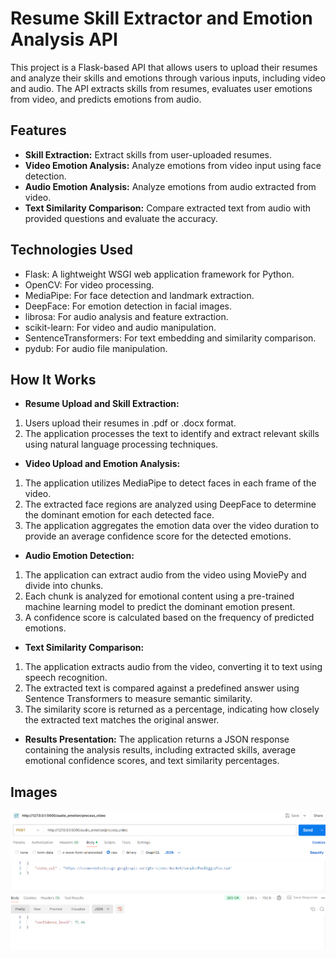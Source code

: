 # Resume Skill Extractor and Emotion Analysis API

This project is a Flask-based API that allows users to upload their resumes and analyze their skills and emotions through various inputs, including video and audio. The API extracts skills from resumes, evaluates user emotions from video, and predicts emotions from audio.

## Features

- **Skill Extraction:** Extract skills from user-uploaded resumes.
- **Video Emotion Analysis:** Analyze emotions from video input using face detection.
- **Audio Emotion Analysis:** Analyze emotions from audio extracted from video.
- **Text Similarity Comparison:** Compare extracted text from audio with provided questions and evaluate the accuracy.

## Technologies Used

- Flask: A lightweight WSGI web application framework for Python.
- OpenCV: For video processing.
- MediaPipe: For face detection and landmark extraction.
- DeepFace: For emotion detection in facial images.
- librosa: For audio analysis and feature extraction.
- scikit-learn: For video and audio manipulation.
- SentenceTransformers: For text embedding and similarity comparison.
- pydub: For audio file manipulation.

## How It Works
- **Resume Upload and Skill Extraction:**
1. Users upload their resumes in .pdf or .docx format.
2. The application processes the text to identify and extract relevant skills using natural language processing techniques.

- **Video Upload and Emotion Analysis:**
1. The application utilizes MediaPipe to detect faces in each frame of the video.
2. The extracted face regions are analyzed using DeepFace to determine the dominant emotion for each detected face.
3. The application aggregates the emotion data over the video duration to provide an average confidence score for the detected emotions.

- **Audio Emotion Detection:**
1. The application can extract audio from the video using MoviePy and divide into chunks.
2. Each chunk is analyzed for emotional content using a pre-trained machine learning model to predict the dominant emotion present.
3. A confidence score is calculated based on the frequency of predicted emotions.

- **Text Similarity Comparison:**
1. The application extracts audio from the video, converting it to text using speech recognition.
2. The extracted text is compared against a predefined answer using Sentence Transformers to measure semantic similarity.
3. The similarity score is returned as a percentage, indicating how closely the extracted text matches the original answer.

- **Results Presentation:**
The application returns a JSON response containing the analysis results, including extracted skills, average emotional confidence scores, and text similarity percentages.

## Images

![Flowchart](assets/audio_confidence.png)
